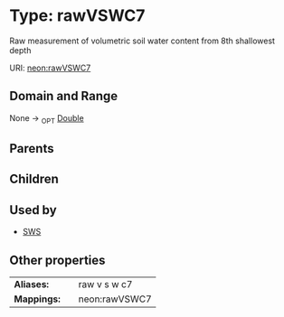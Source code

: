 
# Type: rawVSWC7


Raw measurement of volumetric soil water content from 8th shallowest depth

URI: [neon:rawVSWC7](https://data.neonscience.org/rawVSWC7)


## Domain and Range

None ->  <sub>OPT</sub> [Double](types/Double.md)

## Parents


## Children


## Used by

 * [SWS](SWS.md)

## Other properties

|  |  |  |
| --- | --- | --- |
| **Aliases:** | | raw v s w c7 |
| **Mappings:** | | neon:rawVSWC7 |

